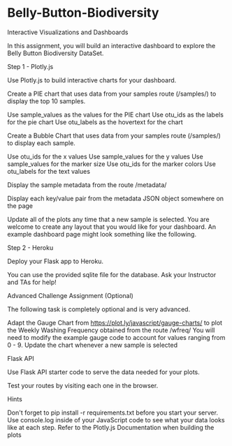 # Belly-Button-Biodiversity
Interactive Visualizations and Dashboards

In this assignment, you will build an interactive dashboard to explore the Belly Button Biodiversity DataSet.

Step 1 - Plotly.js

Use Plotly.js to build interactive charts for your dashboard.

Create a PIE chart that uses data from your samples route (/samples/) to display the top 10 samples.

Use sample_values as the values for the PIE chart Use otu_ids as the labels for the pie chart Use otu_labels as the hovertext for the chart

Create a Bubble Chart that uses data from your samples route (/samples/) to display each sample.

Use otu_ids for the x values Use sample_values for the y values Use sample_values for the marker size Use otu_ids for the marker colors Use otu_labels for the text values

Display the sample metadata from the route /metadata/

Display each key/value pair from the metadata JSON object somewhere on the page

Update all of the plots any time that a new sample is selected. You are welcome to create any layout that you would like for your dashboard. An example dashboard page might look something like the following.

Step 2 - Heroku

Deploy your Flask app to Heroku.

You can use the provided sqlite file for the database. Ask your Instructor and TAs for help!

Advanced Challenge Assignment (Optional)

The following task is completely optional and is very advanced.

Adapt the Gauge Chart from https://plot.ly/javascript/gauge-charts/ to plot the Weekly Washing Frequency obtained from the route /wfreq/ You will need to modify the example gauge code to account for values ranging from 0 - 9. Update the chart whenever a new sample is selected

Flask API

Use Flask API starter code to serve the data needed for your plots.

Test your routes by visiting each one in the browser.

Hints

Don't forget to pip install -r requirements.txt before you start your server. Use console.log inside of your JavaScript code to see what your data looks like at each step. Refer to the Plotly.js Documentation when building the plots
